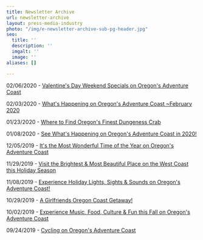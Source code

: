 ```yaml
---
title: Newsletter Archive
url: newsletter-archive
layout: press-media-industry
photo: "/img/e-newsletter-archive-sub-pg-header.jpg"
seo:
  title: ''
  description: ''
  imgalt: ''
  image: ''
aliases: []

---
```

02/06/2020 - [Valentine's Day Weekend Specials on Oregon's Adventure Coast](http://eepurl.com/gRWuUv "Valentine's Day Weekend Specials on Oregon's Adventure Coast  😚 ❤")

02/03/2020 - [What's Happening on Oregon's Adventure Coast \~February 2020](http://eepurl.com/gRCtzb "What's Happening on Oregon's Adventure Coast ~February 2020")

01/23/2020 - [Where to Find Oregon's Finest Dungeness Crab](http://eepurl.com/gQImwr "Where to Find Oregon's Finest Dungeness Crab")

01/08/2020 - [See What's Happening on Oregon's Adventure Coast in 2020!](http://eepurl.com/gO7YeD "See What's Happening on Oregon's Adventure Coast in 2020!")

12/05/2019 - [It's the Most Wonderful Time of the Year on Oregon's Adventure Coast](http://eepurl.com/gLJ07n "It's the Most Wonderful Time of the Year on Oregon's Adventure Coast")

11/29/2019 - [Visit the Brightest & Most Beautiful Place on the West Coast this Holiday Season ](http://eepurl.com/gK_OuD "Visit the Brightest & Most Beautiful Place on the West Coast this Holiday Season  🎅🎄🎇")

11/08/2019 - [Experience Holiday Lights, Sights & Sounds on Oregon's Adventure Coast!](http://eepurl.com/gI68ij "Experience Holiday Lights, Sights & Sounds on Oregon's Adventure Coast!")

10/29/2019 - [A Girlfriends Oregon Coast Getaway!](http://eepurl.com/gFhVt9 "A Girlfriends Oregon Coast Getaway!")

10/02/2019 - [Experience Music, Food, Culture & Fun this Fall on Oregon's Adventure Coast](http://eepurl.com/gFfVF9 "Experience Music, Food, Culture & Fun this Fall on Oregon's Adventure Coast")

09/24/2019 - [Cycling on Oregon's Adventure Coast](http://eepurl.com/gD6hS1 "Cycling on Oregon's Adventure Coast")